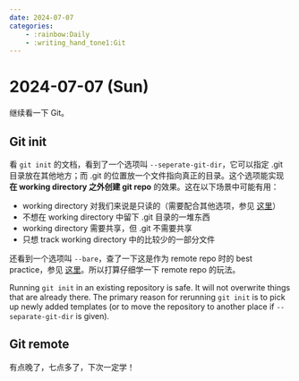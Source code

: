 ```yaml
---
date: 2024-07-07
categories:
    - :rainbow:Daily
    - :writing_hand_tone1:Git
---
```


# 2024-07-07 (Sun)

继续看一下 Git。

<!-- more -->

## Git init

看 `git init` 的文档，看到了一个选项叫 `--seperate-git-dir`，它可以指定 .git 目录放在其他地方；而 .git 的位置放一个文件指向真正的目录。这个选项能实现 **在 working directory 之外创建 git repo** 的效果。这在以下场景中可能有用：

- working directory 对我们来说是只读的（需要配合其他选项，参见 [这里](https://stackoverflow.com/questions/505467/can-i-store-the-git-folder-outside-the-files-i-want-tracked/19548676#19548676)）
- 不想在 working directory 中留下 .git 目录的一堆东西
- working directory 需要共享，但 .git 不需要共享
- 只想 track working directory 中的比较少的一部分文件

还看到一个选项叫 `--bare`，查了一下这是作为 remote repo 时的 best practice，参见 [这里](https://stackoverflow.com/a/42900694/14430730)。所以打算仔细学一下 remote repo 的玩法。

Running `git init` in an existing repository is safe. It will not overwrite things that are already there. The primary reason for rerunning `git init` is to pick up newly added templates (or to move the repository to another place if `--separate-git-dir` is given).

## Git remote

有点晚了，七点多了，下次一定学！
